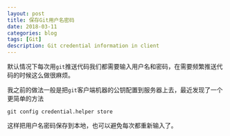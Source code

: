 ```yaml
---
layout: post
title: 保存Git用户名密码
date: 2018-03-11
categories: blog
tags: [Git]
description: Git credential information in client
---
```

默认情况下每次用`git`推送代码我们都需要输入用户名和密码，在需要频繁推送代码的时候这么做很麻烦。

我之前的做法一般是把`git`客户端机器的公钥配置到服务器上去，最近发现了一个更简单的方法
```
git config credential.helper store
```
这样把用户名密码保存到本地，也可以避免每次都重新输入了。
